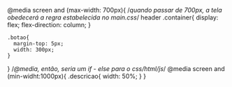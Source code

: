 @media screen and (max-width: 700px){ /*quando passar de 700px, a tela obedecerá a regra estabelecida no main.css*/
    header .container{
      display: flex;
      flex-direction: column;
    }

    .botao{
      margin-top: 5px;
      width: 300px;
    }
}
/*@media, então, seria um if - else para o css/html/js*/
@media screen and (min-widht:1000px){
  .descricao{
    width: 50%;
  }
}